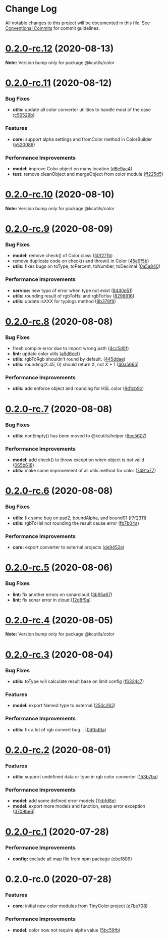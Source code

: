 # Change Log

All notable changes to this project will be documented in this file.
See [Conventional Commits](https://conventionalcommits.org) for commit guidelines.

# [0.2.0-rc.12](https://github.com/kamontat/kcutils/compare/@kcutils/color@0.2.0-rc.11...@kcutils/color@0.2.0-rc.12) (2020-08-13)

**Note:** Version bump only for package @kcutils/color





# [0.2.0-rc.11](https://github.com/kamontat/kcutils/compare/@kcutils/color@0.2.0-rc.10...@kcutils/color@0.2.0-rc.11) (2020-08-12)


### Bug Fixes

* **utils:** update all color converter utilities to handle most of the case ([c56529b](https://github.com/kamontat/kcutils/commit/c56529bce6f811d8922015f22223f7fb17626a75))


### Features

* **core:** support alpha settings and fromColor method in ColorBuilder ([b520088](https://github.com/kamontat/kcutils/commit/b52008821d9247796749a50e7ec63fc660f31c52))


### Performance Improvements

* **model:** improve Color object on many location ([d6e9ac4](https://github.com/kamontat/kcutils/commit/d6e9ac4040d5a3ca5d95cef8a769775cfd5abf61))
* **test:** remove cleanObject and mergeObject from color module ([ff225d5](https://github.com/kamontat/kcutils/commit/ff225d5e2890de707412a3be351b80485ee170ef))





# [0.2.0-rc.10](https://github.com/kamontat/kcutils/compare/@kcutils/color@0.2.0-rc.9...@kcutils/color@0.2.0-rc.10) (2020-08-10)

**Note:** Version bump only for package @kcutils/color





# [0.2.0-rc.9](https://github.com/kamontat/kcutils/compare/@kcutils/color@0.2.0-rc.8...@kcutils/color@0.2.0-rc.9) (2020-08-09)


### Bug Fixes

* **model:** remove check() of Color class ([50f271b](https://github.com/kamontat/kcutils/commit/50f271bb24a09e62d38fe75f377a8c3e404a8fab))
* remove duplicate code on check() and throw() in Color ([45e9f5b](https://github.com/kamontat/kcutils/commit/45e9f5b3a9b6f8a5f52e949f59ecca822a06b667))
* **utils:** fixes bugs on toType, toPercent, toNumber, toDecimal ([0a5a840](https://github.com/kamontat/kcutils/commit/0a5a840b200ea626ec12cedcb4f7bd4c54f12bfb))


### Performance Improvements

* **service:** new typo of error when type not exist ([8440e51](https://github.com/kamontat/kcutils/commit/8440e516d885a55ebb39fefd5783fd9123af79df))
* **utils:** rounding result of rgbToHsl and rgbToHsv ([8298816](https://github.com/kamontat/kcutils/commit/82988168c523eae5f2e9ac2a0c5a28f3df2320c8))
* **utils:** update isXXX for typings method ([8b378f9](https://github.com/kamontat/kcutils/commit/8b378f9aed53c225e942004f3c120e866e276641))





# [0.2.0-rc.8](https://github.com/kamontat/kcutils/compare/@kcutils/color@0.2.0-rc.7...@kcutils/color@0.2.0-rc.8) (2020-08-08)


### Bug Fixes

* fresh compile error due to import wrong path ([4cc5d0f](https://github.com/kamontat/kcutils/commit/4cc5d0fd974ccd66d2a5b0f6d01cc88cbb00cfb8))
* **lint:** update color utils ([a5d6cef](https://github.com/kamontat/kcutils/commit/a5d6cef7de9f23506f7389f0a30fdc2a2a818612))
* **utils:** rgbToRgb shouldn't round by default. ([445ddae](https://github.com/kamontat/kcutils/commit/445ddae4b6171d7d8c1285c7d5fecadd6141fca9))
* **utils:** rounding(X.45, 0) should return X, not X + 1 ([40a5665](https://github.com/kamontat/kcutils/commit/40a56657dcb95a752357c4712ad48f96d66fabbd))


### Performance Improvements

* **utils:** add enforce object and rounding for HSL color ([9d1cb9c](https://github.com/kamontat/kcutils/commit/9d1cb9cd14c712d3f843b4a3c752da67ef73f521))





# [0.2.0-rc.7](https://github.com/kamontat/kcutils/compare/@kcutils/color@0.2.0-rc.6...@kcutils/color@0.2.0-rc.7) (2020-08-08)


### Bug Fixes

* **utils:** nonEmpty() has been moved to @kcutils/helper ([6ec5607](https://github.com/kamontat/kcutils/commit/6ec56077378dfc14a70f6fa765e1bf5cfe0175ee))


### Performance Improvements

* **model:** add check() to throw exception when object is not valid ([065b618](https://github.com/kamontat/kcutils/commit/065b6184314d607eda460b195777187419086ae0))
* **utils:** make some improvement of all utils method for color ([7491a77](https://github.com/kamontat/kcutils/commit/7491a77adef585faa09a9ebc8ff756c1b491140f))





# [0.2.0-rc.6](https://github.com/kamontat/kcutils/compare/@kcutils/color@0.2.0-rc.5...@kcutils/color@0.2.0-rc.6) (2020-08-08)


### Bug Fixes

* **utils:** fix some bug on pad2, boundAlpha, and bound01 ([f7f2311](https://github.com/kamontat/kcutils/commit/f7f23112431442ee36aa63516b8ba82c86df5f95))
* **utils:** rgbToHsl not rounding the result cause error ([fb7b04a](https://github.com/kamontat/kcutils/commit/fb7b04a4e685c749fff1a242eb6695d0a935d55c))


### Performance Improvements

* **core:** export converter to external projects ([de9452e](https://github.com/kamontat/kcutils/commit/de9452e1acc75453bcad3264cd96871f95843852))





# [0.2.0-rc.5](https://github.com/kamontat/kcutils/compare/@kcutils/color@0.2.0-rc.4...@kcutils/color@0.2.0-rc.5) (2020-08-06)


### Bug Fixes

* **lint:** fix another errors on sonarcloud ([3b95a67](https://github.com/kamontat/kcutils/commit/3b95a67bc2776ed14226ab202a34ce38bfeee3e4))
* **lint:** fix sonar error in cloud ([12d8f9a](https://github.com/kamontat/kcutils/commit/12d8f9a522a19a180aa41abb2b1ff18b8996aed7))





# [0.2.0-rc.4](https://github.com/kamontat/kcutils/compare/@kcutils/color@0.2.0-rc.3...@kcutils/color@0.2.0-rc.4) (2020-08-05)

**Note:** Version bump only for package @kcutils/color





# [0.2.0-rc.3](https://github.com/kamontat/kcutils/compare/@kcutils/color@0.2.0-rc.2...@kcutils/color@0.2.0-rc.3) (2020-08-04)


### Bug Fixes

* **utils:** toType will calculate result base on limit config ([f6324c7](https://github.com/kamontat/kcutils/commit/f6324c7e4d754dbf477c502ca86a37e8edab2444))


### Features

* **model:** export Named type to external ([250c262](https://github.com/kamontat/kcutils/commit/250c2621fe566181c6336e65f87d5631a3ebb680))


### Performance Improvements

* **utils:** fix a lot of rgb convert bug... ([0dfbd0a](https://github.com/kamontat/kcutils/commit/0dfbd0ac0d6466033318fe255f1491a344304c62))





# [0.2.0-rc.2](https://github.com/kamontat/kcutils/compare/@kcutils/color@0.2.0-rc.1...@kcutils/color@0.2.0-rc.2) (2020-08-01)


### Features

* **utils:** support undefined data or type in rgb color converter ([153b7ba](https://github.com/kamontat/kcutils/commit/153b7bad0b3beef0cb8489ad155a104095f456e6))


### Performance Improvements

* **model:** add some defined error models ([7cbfd8e](https://github.com/kamontat/kcutils/commit/7cbfd8e7ced6f04e46378814f8ee9991a27e75ab))
* **model:** export more models and function, setup error exception ([3709be6](https://github.com/kamontat/kcutils/commit/3709be6da0aab5b44c0c3239e18193c64347f991))





# [0.2.0-rc.1](https://github.com/kamontat/kcutils/compare/@kcutils/color@0.2.0-rc.0...@kcutils/color@0.2.0-rc.1) (2020-07-28)


### Performance Improvements

* **config:** exclude all map file from npm package ([cbcf809](https://github.com/kamontat/kcutils/commit/cbcf8093c822a67f468fb6d92e7a0ec4b3fe457a))





# 0.2.0-rc.0 (2020-07-28)


### Features

* **core:** initial new color modules from TinyColor project ([e7be708](https://github.com/kamontat/kcutils/commit/e7be708c7105450c30d8e26bf54666d127780a85))


### Performance Improvements

* **model:** color now not require alpha value ([5bc59fb](https://github.com/kamontat/kcutils/commit/5bc59fbededaee96705ea5db5dfcd96660ed8898))
